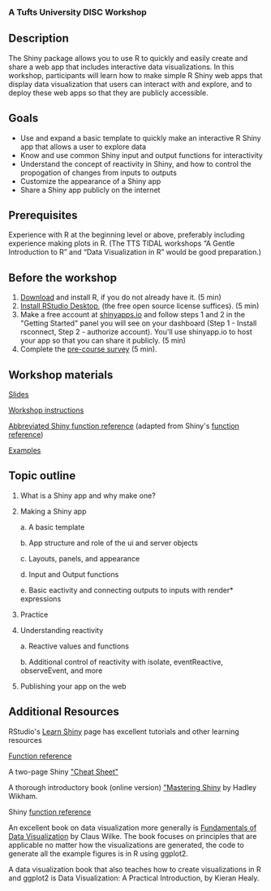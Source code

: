 ### A Tufts University DISC Workshop

## Description

The Shiny package allows you to use R to quickly and easily create and share a web app that includes interactive data visualizations. In this workshop, participants will learn how to make simple R Shiny web apps that display data visualization that users can interact with and explore, and to deploy these web apps so that they are publicly accessible.

## Goals

<ul>
  <li> Use and expand a basic template to quickly make an interactive R Shiny app that allows a user to explore data</li>
  <li> Know and use common Shiny input and output functions for interactivity </li>
  <li> Understand the concept of reactivity in Shiny, and how to control the propogation of changes from inputs to outputs </li>
  <li> Customize the appearance of a Shiny app</li>
  <li> Share a Shiny app publicly on the internet</li>
</ul>

## Prerequisites

 Experience with R at the beginning level or above, preferably including experience making plots in R. (The TTS TIDAL workshops “A Gentle Introduction to R” and “Data Visualization in R” would be good preparation.)


## Before the workshop

1. [Download](https://cran.case.edu/) and install R, if you do not already have it. (5 min)
2. [Install RStudio Desktop](https://rstudio.com/products/rstudio/download/), (the free open source license suffices). (5 min)
3.  Make a free account at [shinyapps.io](https://www.shinyapps.io/) and follow steps 1 and 2 in the "Getting Started" panel you will see on your dashboard (Step 1 - Install rsconnect, Step 2 - authorize account).  You'll use shinyapp.io to host your app so that you can share it publicly. (5 min)
4. Complete the [pre-course survey](https://docs.google.com/forms/d/e/1FAIpQLSf9sL4Xs8HQ0k--6eeXfc55geJbwQpx04nNmX7Hu9zISCZw3w/viewform?usp=sf_link) (5 min).


## Workshop materials
[Slides](shiny_workshop_slides.pdf)

[Workshop instructions](shiny_workshop.md)

[Abbreviated Shiny function reference](shiny_reference.md) (adapted from Shiny's [function reference](https://shiny.rstudio.com/reference/shiny/1.4.0/))

[Examples](app_examples.zip)



## Topic outline

1. What is a Shiny app and why make one?
2. Making a Shiny app

    a. A basic template

    b. App structure and role of the ui and server objects

    c. Layouts, panels, and appearance

    d. Input and Output functions
    
    e. Basic eactivity and connecting outputs to inputs with render* expressions
3. Practice
4. Understanding  reactivity

    a. Reactive values and functions

    b. Additional control of reactivity with isolate, eventReactive, observeEvent, and more

5. Publishing your app on the web


## Additional Resources

RStudio's [Learn Shiny](https://shiny.rstudio.com/tutorial/) page has excellent tutorials and other learning resources

[Function reference](https://shiny.rstudio.com/reference/shiny/1.4.0/)

A two-page Shiny ["Cheat Sheet"](https://rstudio.com/resources/cheatsheets/)

A thorough introductory book (online version) ["Mastering Shiny](https://mastering-shiny.org/) by Hadley Wikham.

Shiny [function reference](https://shiny.rstudio.com/reference/shiny/1.4.0/)

An excellent book on data visualization more generally is [Fundamentals of Data Visualization](https://www.oreilly.com/library/view/fundamentals-of-data/9781492031079/) by Claus Wilke. The book focuses on principles that are applicable no matter how the visualizations are generated, the code to generate all the example figures is in R using ggplot2.

A data visualization book that also teaches how to create visualizations in R and ggplot2 is Data Visualization: A Practical Introduction, by Kieran Healy.

<br>